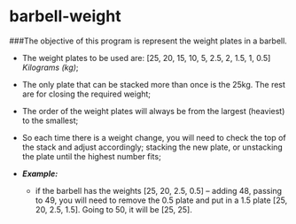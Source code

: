 # barbell-weight
###The objective of this program is represent the weight plates in a barbell.

- The weight plates to be used are: [25, 20, 15, 10, 5, 2.5, 2, 1.5, 1, 0.5] *Kilograms (kg)*;
- The only plate that can be stacked more than once is the 25kg. The rest are for closing the required weight;
- The order of the weight plates will always be from the largest (heaviest) to the smallest;
- So each time there is a weight change, you will need to check the top of the stack and adjust accordingly;
  stacking the new plate, or unstacking the plate until the highest number fits;


- **_Example:_** 
  - if the barbell has the weights [25, 20, 2.5, 0.5] – adding 48, passing to 49,
    you will need to remove the 0.5 plate and put in a 1.5 plate [25, 20, 2.5, 1.5]. Going to 50, it will be [25, 25].

